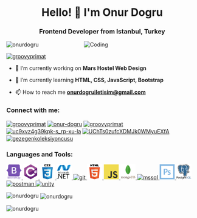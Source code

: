 <h1 align="center">Hello! 👋 I'm Onur Dogru</h1>
<h3 align="center">Frontend Developer from Istanbul, Turkey</h3>
<img align="right" alt="Coding" width="300" src="https://i.pinimg.com/originals/e8/3a/a3/e83aa3c18b39efa325010737b7b16b98.gif">


<p align="left"> <img src="https://komarev.com/ghpvc/?username=onurdogru&label=Profile%20views&color=0e75b6&style=flat" alt="onurdogru" /> </p>

<p align="left"> <a href="https://twitter.com/groovyprimat" target="blank"><img src="https://img.shields.io/twitter/follow/groovyprimat?logo=twitter&style=for-the-badge" alt="groovyprimat" /></a> </p>

- 🔭 I’m currently working on **Mars Hostel Web Design**

- 🌱 I’m currently learning **HTML, CSS, JavaScript, Bootstrap**

- 📫 How to reach me **onurdogruiletisim@gmail.com**

<h3 align="left">Connect with me:</h3>
<p align="left">
<a href="https://twitter.com/groovyprimat" target="blank"><img align="center" src="https://raw.githubusercontent.com/rahuldkjain/github-profile-readme-generator/master/src/images/icons/Social/twitter.svg" alt="groovyprimat" height="30" width="40" /></a>
<a href="https://linkedin.com/in/onur-dogru" target="blank"><img align="center" src="https://raw.githubusercontent.com/rahuldkjain/github-profile-readme-generator/master/src/images/icons/Social/linked-in-alt.svg" alt="onur-dogru" height="30" width="40" /></a>
<a href="https://instagram.com/groovyprimat" target="blank"><img align="center" src="https://raw.githubusercontent.com/rahuldkjain/github-profile-readme-generator/master/src/images/icons/Social/instagram.svg" alt="groovyprimat" height="30" width="40" /></a>
<a href="https://www.youtube.com/c/uc9xvz4g39kpk-s_rp-xu-la" target="blank"><img align="center" src="https://raw.githubusercontent.com/rahuldkjain/github-profile-readme-generator/master/src/images/icons/Social/youtube.svg" alt="uc9xvz4g39kpk-s_rp-xu-la" height="30" width="40" /></a>
<a href="https://www.youtube.com/c/UChTs0zufcXDMJk0WMyuEXfA" target="blank"><img align="center" src="https://raw.githubusercontent.com/rahuldkjain/github-profile-readme-generator/master/src/images/icons/Social/youtube.svg" alt="UChTs0zufcXDMJk0WMyuEXfA" height="30" width="40" /></a>
<a href="https://discord.gg/gezegenkoleksiyoncusu" target="blank"><img align="center" src="https://raw.githubusercontent.com/rahuldkjain/github-profile-readme-generator/master/src/images/icons/Social/discord.svg" alt="gezegenkoleksiyoncusu" height="30" width="40" /></a>
</p>

<h3 align="left">Languages and Tools:</h3>
<p align="left"> <a href="https://getbootstrap.com" target="_blank" rel="noreferrer"> <img src="https://raw.githubusercontent.com/devicons/devicon/master/icons/bootstrap/bootstrap-plain-wordmark.svg" alt="bootstrap" width="40" height="40"/> </a> <a href="https://www.w3schools.com/cs/" target="_blank" rel="noreferrer"> <img src="https://raw.githubusercontent.com/devicons/devicon/master/icons/csharp/csharp-original.svg" alt="csharp" width="40" height="40"/> </a> <a href="https://www.w3schools.com/css/" target="_blank" rel="noreferrer"> <img src="https://raw.githubusercontent.com/devicons/devicon/master/icons/css3/css3-original-wordmark.svg" alt="css3" width="40" height="40"/> </a> <a href="https://dotnet.microsoft.com/" target="_blank" rel="noreferrer"> <img src="https://raw.githubusercontent.com/devicons/devicon/master/icons/dot-net/dot-net-original-wordmark.svg" alt="dotnet" width="40" height="40"/> </a> <a href="https://git-scm.com/" target="_blank" rel="noreferrer"> <img src="https://www.vectorlogo.zone/logos/git-scm/git-scm-icon.svg" alt="git" width="40" height="40"/> </a> <a href="https://www.w3.org/html/" target="_blank" rel="noreferrer"> <img src="https://raw.githubusercontent.com/devicons/devicon/master/icons/html5/html5-original-wordmark.svg" alt="html5" width="40" height="40"/> </a> <a href="https://developer.mozilla.org/en-US/docs/Web/JavaScript" target="_blank" rel="noreferrer"> <img src="https://raw.githubusercontent.com/devicons/devicon/master/icons/javascript/javascript-original.svg" alt="javascript" width="40" height="40"/> </a> <a href="https://www.mongodb.com/" target="_blank" rel="noreferrer"> <img src="https://raw.githubusercontent.com/devicons/devicon/master/icons/mongodb/mongodb-original-wordmark.svg" alt="mongodb" width="40" height="40"/> </a> <a href="https://www.microsoft.com/en-us/sql-server" target="_blank" rel="noreferrer"> <img src="https://www.svgrepo.com/show/303229/microsoft-sql-server-logo.svg" alt="mssql" width="40" height="40"/> </a> <a href="https://www.photoshop.com/en" target="_blank" rel="noreferrer"> <img src="https://raw.githubusercontent.com/devicons/devicon/master/icons/photoshop/photoshop-line.svg" alt="photoshop" width="40" height="40"/> </a> <a href="https://www.postgresql.org" target="_blank" rel="noreferrer"> <img src="https://raw.githubusercontent.com/devicons/devicon/master/icons/postgresql/postgresql-original-wordmark.svg" alt="postgresql" width="40" height="40"/> </a> <a href="https://postman.com" target="_blank" rel="noreferrer"> <img src="https://www.vectorlogo.zone/logos/getpostman/getpostman-icon.svg" alt="postman" width="40" height="40"/> </a> <a href="https://unity.com/" target="_blank" rel="noreferrer"> <img src="https://www.vectorlogo.zone/logos/unity3d/unity3d-icon.svg" alt="unity" width="40" height="40"/> </a> </p>

<p><img align="left" src="https://github-readme-stats.vercel.app/api/top-langs?username=onurdogru&show_icons=true&locale=en&layout=compact" alt="onurdogru" /></p>

<p>&nbsp;<img align="center" src="https://github-readme-stats.vercel.app/api?username=onurdogru&show_icons=true&locale=en" alt="onurdogru" /></p>

<p><img align="center" src="https://github-readme-streak-stats.herokuapp.com/?user=onurdogru&" alt="onurdogru" /></p>

